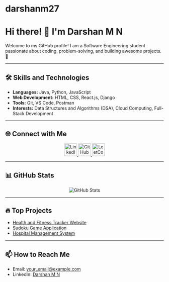 # darshanm27
# Hi there! 👋 I'm Darshan M N

Welcome to my GitHub profile! I am a Software Engineering student passionate about coding, problem-solving, and building awesome projects. 🚀

---

## 🛠️ Skills and Technologies
- **Languages:** Java, Python, JavaScript
- **Web Development:** HTML, CSS, React.js, Django
- **Tools:** Git, VS Code, Postman
- **Interests:** Data Structures and Algorithms (DSA), Cloud Computing, Full-Stack Development

---

## 🌐 Connect with Me
<p align="center">
    <!-- LinkedIn -->
    <a href="https://www.linkedin.com/in/darshan-m-n-754" target="_blank">
        <img src="https://cdn-icons-png.flaticon.com/512/174/174857.png" alt="LinkedIn" width="40" height="40" />
    </a>
    <!-- GitHub -->
    <a href="https://darshanm27.github.io/darshan27/" target="_blank">
        <img src="https://cdn-icons-png.flaticon.com/512/733/733553.png" alt="GitHub" width="40" height="40" />
    </a>
    <!-- LeetCode -->
    <a href="https://leetcode.com/u/darshanmn2327/" target="_blank">
        <img src="https://upload.wikimedia.org/wikipedia/commons/1/19/LeetCode_logo_black.png" alt="LeetCode" width="40" height="40" />
    </a>
</p>

---

## 📊 GitHub Stats
<p align="center">
    <img src="https://github-readme-stats.vercel.app/api?username=darshanm27&show_icons=true&theme=radical" alt="GitHub Stats" />
</p>

---

## 🔥 Top Projects
- [Health and Fitness Tracker Website](https://github.com/darshanm27/fitness-tracker)
- [Sudoku Game Application](https://github.com/darshanm27/sudoku-game)
- [Hospital Management System](https://github.com/darshanm27/hospital-management-system)

---

## 📫 How to Reach Me
- Email: [your_email@example.com](mailto:your_email@example.com)
- LinkedIn: [Darshan M N](https://www.linkedin.com/in/darshan-m-n-754)
